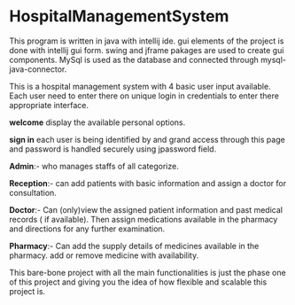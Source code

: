 # HospitalManagementSystem

This program is written in java with intellij ide. gui elements of the project is done with intellij gui form. 
swing and jframe pakages are used to create gui components.
MySql is used as the database and connected through mysql-java-connector. 

This is a hospital management system with 4 basic user input available. Each user need to enter there on unique login in
credentials to enter there appropriate interface.

**welcome** display the available personal options.

**sign in** each user is being identified by and grand access through this page and password is handled securely using jpassword field.

**Admin**:- who manages staffs of all categorize. 

**Reception**:- can add patients with basic information and assign a doctor for consultation.

**Doctor**:- Can (only)view the assigned patient information and past medical records ( if available).
Then assign medications available in the pharmacy and directions for any further examination.

**Pharmacy**:- Can add the supply details of medicines available in the pharmacy. add or remove medicine with availability.


This bare-bone project with all the main functionalities is just the phase one of this project and giving you the idea of how flexible and scalable this project is.
